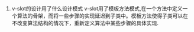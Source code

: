 1. v-slot的设计用了什么设计模式
v-slot用了模板⽅法模式,在⼀个⽅法中定义⼀个算法的⻣架，⽽将⼀些步骤的实现延迟到⼦类中。模板⽅法使得⼦类可以在不改变算法结构的情况下，重新定义算法中某些步骤的具体实现.
